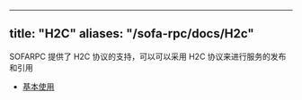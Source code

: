 
---
title: "H2C"
aliases: "/sofa-rpc/docs/H2c"
---


SOFARPC 提供了 H2C 协议的支持，可以可以采用 H2C 协议来进行服务的发布和引用

* [基本使用](../h2c-usage)
